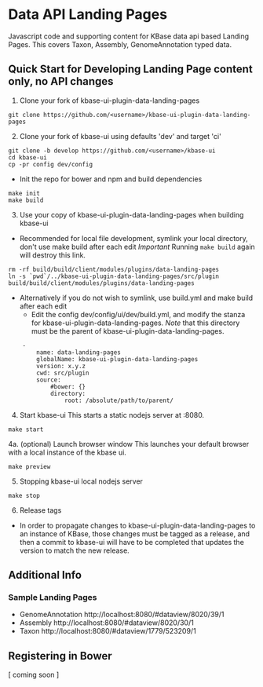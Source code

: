 # Data API Landing Pages

Javascript code and supporting content for KBase data api based Landing Pages.
This covers Taxon, Assembly, GenomeAnnotation typed data.

## Quick Start for Developing Landing Page content only, no API changes

1. Clone your fork of kbase-ui-plugin-data-landing-pages
```
git clone https://github.com/<username>/kbase-ui-plugin-data-landing-pages
```

2. Clone your fork of kbase-ui using defaults 'dev' and target 'ci'
```
git clone -b develop https://github.com/<username>/kbase-ui
cd kbase-ui
cp -pr config dev/config
```

- Init the repo for bower and npm and build dependencies

```
make init
make build
```

3. Use your copy of kbase-ui-plugin-data-landing-pages when building kbase-ui

- Recommended for local file development, symlink your local directory, don't use make build after each edit
*Important* Running ```make build``` again will destroy this link.
```
rm -rf build/build/client/modules/plugins/data-landing-pages
ln -s `pwd`/../kbase-ui-plugin-data-landing-pages/src/plugin build/build/client/modules/plugins/data-landing-pages
```

- Alternatively if you do not wish to symlink, use build.yml and make build after each edit
  - Edit the config dev/config/ui/dev/build.yml, and modify the stanza for kbase-ui-plugin-data-landing-pages.
    *Note* that this directory must be the parent of kbase-ui-plugin-data-landing-pages.
```
    -
        name: data-landing-pages
        globalName: kbase-ui-plugin-data-landing-pages
        version: x.y.z
        cwd: src/plugin
        source:
            #bower: {}
            directory:
                root: /absolute/path/to/parent/
```

4. Start kbase-ui
This starts a static nodejs server at :8080.
```
make start
```

4a. (optional) Launch browser window
This launches your default browser with a local instance of the kbase ui.
```
make preview
```

5. Stopping kbase-ui local nodejs server
```
make stop
```

6. Release tags

- In order to propagate changes to kbase-ui-plugin-data-landing-pages to an instance of KBase, those changes must be tagged as a release, and then a commit to kbase-ui will have to be completed that updates the version to match the new release.


## Additional Info

### Sample Landing Pages
- GenomeAnnotation
http://localhost:8080/#dataview/8020/39/1
- Assembly
http://localhost:8080/#dataview/8020/30/1
- Taxon
http://localhost:8080/#dataview/1779/523209/1

## Registering in Bower

[ coming soon ] 
